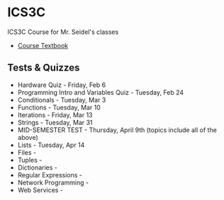 ICS3C
=====

ICS3C Course for Mr. Seidel's classes

* [Course Textbook](http://www.pythonlearn.com/book.php)

Tests & Quizzes
-------
* Hardware Quiz - Friday, Feb 6
* Programming Intro and Variables Quiz - Tuesday, Feb 24
* Conditionals - Tuesday, Mar 3 
* Functions - Tuesday, Mar 10
* Iterations - Friday, Mar 13
* Strings - Tuesday, Mar 31
* MID-SEMESTER TEST - Thursday, April 9th (topics include all of the above)
* Lists - Tuesday, Apr 14
* Files -
* Tuples -
* Dictionaries -
* Regular Expressions - 
* Network Programming -
* Web Services -

